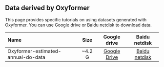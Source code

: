 ## Data derived by Oxyformer
This page provides specific tutorials on using datasets generated with Oxyformer. You can use Google drive or Baidu netdisk to download data. 

| Name          | Size |  Google drive |                    Baidu netdisk                    |
| :---------------- | :--------------------: | :----------------------------------------------------------: | :----------------------------------------------------------: |
|Oxyformer-estimated-annual-do-data|~4.2 G|[Google Drive]()|[Baidu netdisk](https://pan.baidu.com/s/1TfxJLOWH5jIN9RuTj6fpgw)|
